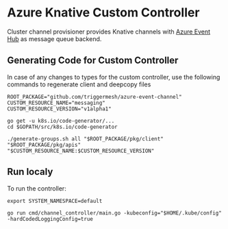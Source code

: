 # Azure Knative Custom Controller

Cluster channel provisioner provides Knative channels with [Azure Event Hub](https://docs.microsoft.com/en-us/azure/event-hubs/) as message queue backend.

## Generating Code for Custom Controller 
In case of any changes to types for the custom controller, use the following commands to regenerate client and deepcopy files

```
ROOT_PACKAGE="github.com/triggermesh/azure-event-channel"
CUSTOM_RESOURCE_NAME="messaging"
CUSTOM_RESOURCE_VERSION="v1alpha1"

go get -u k8s.io/code-generator/...
cd $GOPATH/src/k8s.io/code-generator

./generate-groups.sh all "$ROOT_PACKAGE/pkg/client" "$ROOT_PACKAGE/pkg/apis" "$CUSTOM_RESOURCE_NAME:$CUSTOM_RESOURCE_VERSION"

```

## Run localy 

To run the controller:
```
export SYSTEM_NAMESPACE=default
```

``` 
go run cmd/channel_controller/main.go -kubeconfig="$HOME/.kube/config" -hardCodedLoggingConfig=true
```

